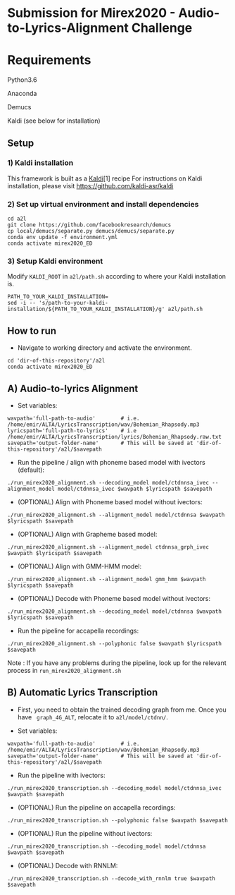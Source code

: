 # Submission for Mirex2020 - Audio-to-Lyrics-Alignment Challenge

# Requirements

Python3.6

Anaconda

Demucs

Kaldi (see below for installation)

## Setup

### 1) Kaldi  installation
This framework is built as a [Kaldi](http://kaldi-asr.org/)[1] recipe 
For instructions on Kaldi installation, please visit https://github.com/kaldi-asr/kaldi


### 2) Set up virtual environment and install dependencies

```
cd a2l
git clone https://github.com/facebookresearch/demucs
cp local/demucs/separate.py demucs/demucs/separate.py
conda env update -f environment.yml
conda activate mirex2020_ED
```

### 3) Setup Kaldi environment

Modify ```KALDI_ROOT``` in  ```a2l/path.sh``` according to where your Kaldi installation is.
```
PATH_TO_YOUR_KALDI_INSTALLATION=
sed -i -- 's/path-to-your-kaldi-installation/${PATH_TO_YOUR_KALDI_INSTALLATION}/g' a2l/path.sh
```

## How to run


* Navigate to working directory and activate the environment.
```
cd 'dir-of-this-repository'/a2l
conda activate mirex2020_ED
```
## A) Audio-to-lyrics Alignment

* Set variables:
```
wavpath='full-path-to-audio'        # i.e. /home/emir/ALTA/LyricsTranscription/wav/Bohemian_Rhapsody.mp3
lyricspath='full-path-to-lyrics'    # i.e /home/emir/ALTA/LyricsTranscription/lyrics/Bohemian_Rhapsody.raw.txt
savepath='output-folder-name'       # This will be saved at 'dir-of-this-repository'/a2l/$savepath
```
* Run the pipeline / align with phoneme based model with ivectors (default):
```
./run_mirex2020_alignment.sh --decoding_model model/ctdnnsa_ivec --alignment_model model/ctdnnsa_ivec $wavpath $lyricspath $savepath
```
* (OPTIONAL) Align with Phoneme based model without ivectors:
```
./run_mirex2020_alignment.sh --alignment_model model/ctdnnsa $wavpath $lyricspath $savepath
```
* (OPTIONAL) Align with Grapheme based model:
```
./run_mirex2020_alignment.sh --alignment_model ctdnnsa_grph_ivec $wavpath $lyricspath $savepath
```
* (OPTIONAL) Align with GMM-HMM model:
```
./run_mirex2020_alignment.sh --alignment_model gmm_hmm $wavpath $lyricspath $savepath
```
* (OPTIONAL) Decode with Phoneme based model without ivectors:
```
./run_mirex2020_alignment.sh --decoding_model model/ctdnnsa $wavpath $lyricspath $savepath
```
* Run the pipeline for accapella recordings:
```
./run_mirex2020_alignment.sh --polyphonic false $wavpath $lyricspath $savepath
```

Note : If you have any problems during the pipeline, look up for the relevant process in ```run_mirex2020_alignment.sh```

## B) Automatic Lyrics Transcription

* First, you need to obtain the trained decoding graph from me. Once you have ``` graph_4G_ALT```, relocate it to ```a2l/model/ctdnn/```. 

* Set variables:
```
wavpath='full-path-to-audio'        # i.e. /home/emir/ALTA/LyricsTranscription/wav/Bohemian_Rhapsody.mp3
savepath='output-folder-name'       # This will be saved at 'dir-of-this-repository'/a2l/$savepath
```
* Run the pipeline with ivectors:
```
./run_mirex2020_transcription.sh --decoding_model model/ctdnnsa_ivec $wavpath $savepath
```
* (OPTIONAL) Run the pipeline on accapella recordings:
```
./run_mirex2020_transcription.sh --polyphonic false $wavpath $savepath
```
* (OPTIONAL) Run the pipeline without ivectors:
```
./run_mirex2020_transcription.sh --decoding_model model/ctdnnsa $wavpath $savepath
```
* (OPTIONAL) Decode with RNNLM:
```
./run_mirex2020_transcription.sh --decode_with_rnnlm true $wavpath $savepath
```
